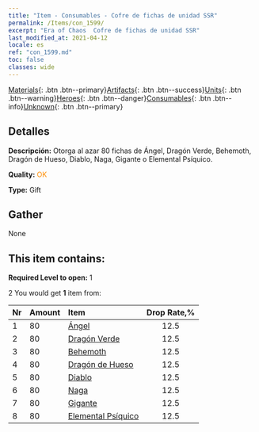 ```yaml
---
title: "Item - Consumables - Cofre de fichas de unidad SSR"
permalink: /Items/con_1599/
excerpt: "Era of Chaos  Cofre de fichas de unidad SSR"
last_modified_at: 2021-04-12
locale: es
ref: "con_1599.md"
toc: false
classes: wide
---
```

 [Materials](/es/Items/){: .btn .btn--primary}[Artifacts](/es/Items/Artifacts/){: .btn .btn--success}[Units](/es/Items/Units/){: .btn .btn--warning}[Heroes](/es/Items/Heroes/){: .btn .btn--danger}[Consumables](/es/Items/Consumables/){: .btn .btn--info}[Unknown](/es/Items/Unknown/){: .btn .btn--primary}

## Detalles
 **Descripción:** Otorga al azar 80 fichas de Ángel, Dragón Verde, Behemoth, Dragón de Hueso, Diablo, Naga, Gigante o Elemental Psíquico.

 **Quality:** <span style="color: #FF8C00">OK</span>

 **Type:** Gift

## Gather

  None

## This item contains:

 **Required Level to open:** 1

 2 You would get **1** item  from:

  | Nr | Amount |     Item    | Drop Rate,% |
  |:---|:-------|:------------|:---------:|
  | 1 | 80 | [Ángel](/es/Items/unt_196/) | 12.5 | 
  | 2 | 80 | [Dragón Verde](/es/Items/unt_205/) | 12.5 | 
  | 3 | 80 | [Behemoth](/es/Items/unt_223/) | 12.5 | 
  | 4 | 80 | [Dragón de Hueso](/es/Items/unt_214/) | 12.5 | 
  | 5 | 80 | [Diablo](/es/Items/unt_232/) | 12.5 | 
  | 6 | 80 | [Naga](/es/Items/unt_240/) | 12.5 | 
  | 7 | 80 | [Gigante](/es/Items/unt_241/) | 12.5 | 
  | 8 | 80 | [Elemental Psíquico](/es/Items/unt_267/) | 12.5 | 
